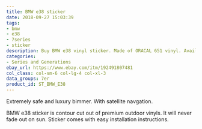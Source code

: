 ```yaml
---
title: BMW e38 sticker
date: 2018-09-27 15:03:39
tags:
- bmw
- e38
- 7series
- sticker
description: Buy BMW e38 vinyl sticker. Made of ORACAL 651 vinyl. Available in different colors.
categories:
- Series and Generations
ebay_url: https://www.ebay.com/itm/192491807481
col_class: col-sm-6 col-lg-4 col-xl-3
data_groups: 7er
product_id: ST_BMW_E38
---
```


Extremely safe and luxury bimmer. With satellite navgation.

<!-- more -->
<!-- {% asset_img content-image e38-bmw-window-sticker.jpg 'BMW e38 sport vinyl sticker"BMW e38 sport vinyl sticker"' %} -->

BMW e38 sticker is contour cut out of premium outdoor vinyls. It will never fade out on sun. Sticker comes with easy installation instructions. 
